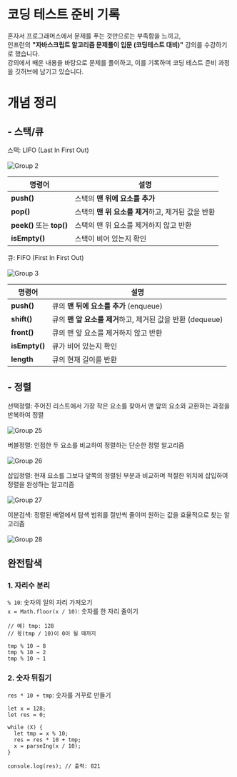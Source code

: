 # 코딩 테스트 준비 기록

혼자서 프로그래머스에서 문제를 푸는 것만으로는 부족함을 느끼고,<br/> 
인프런의 **"자바스크립트 알고리즘 문제풀이 입문 (코딩테스트 대비)"** 강의를 수강하기로 했습니다.<br/>
강의에서 배운 내용을 바탕으로 문제를 풀이하고, 이를 기록하며 코딩 테스트 준비 과정을 깃허브에 남기고 있습니다.

# 개념 정리

## - 스택/큐
스택: LIFO (Last In First Out)<br/><br/>
![Group 2](https://github.com/user-attachments/assets/b08bbe33-b9fc-4bd7-b7a5-4c7dd4b307ce)
<br/>

| 명령어          | 설명                                                     |
|-----------------|----------------------------------------------------------|
| **push()**     | 스택의 **맨 위에 요소를 추가** |
| **pop()**       | 스택의 **맨 위 요소를 제거**하고, 제거된 값을 반환 |
| **peek()** 또는 **top()** | 스택의 맨 위 요소를 제거하지 않고 반환 |
| **isEmpty()**   | 스택이 비어 있는지 확인 |

큐: FIFO (First In First Out)<br/><br/>
![Group 3](https://github.com/user-attachments/assets/4da090a1-d9e5-4e8c-9747-af319adb6fb4)
<br/>

| **명령어**      | **설명**                                                    |
|-----------------|-------------------------------------------------------------|
| **push()**     | 큐의 **맨 뒤에 요소를 추가** (enqueue)                   |
| **shift()**     | 큐의 **맨 앞 요소를 제거**하고, 제거된 값을 반환 (dequeue)    |
| **front()**     | 큐의 맨 앞 요소를 제거하지 않고 반환                |
| **isEmpty()**   | 큐가 비어 있는지 확인                               |
| **length**      | 큐의 현재 길이를 반환                                |

## - 정렬
선택정렬: 주어진 리스트에서 가장 작은 요소를 찾아서 맨 앞의 요소와 교환하는 과정을 반복하여 정렬 <br/><br/>
![Group 25](https://github.com/user-attachments/assets/86b0fe3e-5b0f-416b-8d25-a182d0587321)

버블정렬: 인접한 두 요소를 비교하여 정렬하는 단순한 정렬 알고리즘 <br/><br/>
![Group 26](https://github.com/user-attachments/assets/7c4e0f8f-a23e-4909-90b6-8571224d1e63)

삽입정렬: 현재 요소를 그보다 앞쪽의 정렬된 부분과 비교하며 적절한 위치에 삽입하여 정렬을 완성하는 알고리즘 <br/><br/>
![Group 27](https://github.com/user-attachments/assets/2ab12c81-946b-49c8-849f-cd7c7f824b1e)

이분검색: 정렬된 배열에서 탐색 범위를 절반씩 줄이며 원하는 값을 효율적으로 찾는 알고리즘 <br/><br/>
![Group 28](https://github.com/user-attachments/assets/194b2ae4-76d1-4e13-b85c-8e37be008d8a)

## 완전탐색
### 1. 자리수 분리
`% 10`: 숫자의 일의 자리 가져오기 <br/>
`x = Math.floor(x / 10)`: 숫자를 한 자리 줄이기

```
// 예) tmp: 128
// 몫(tmp / 10)이 0이 될 때까지

tmp % 10 → 8
tmp % 10 → 2
tmp % 10 → 1
```

### 2. 숫자 뒤집기
`res * 10 + tmp`: 숫자를 거꾸로 만들기

```
let x = 128;
let res = 0;

while (X) {
  let tmp = x % 10;
  res = res * 10 + tmp;
  x = parseIng(x / 10);
}

console.log(res); // 출력: 821
```
